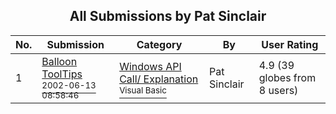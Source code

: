 ﻿<div align="center">

## All Submissions by Pat Sinclair

</div>

No.  | Submission | Category | By   | User Rating
---- | ---------- | -------- | ---- | -----------
1 | [Balloon ToolTips<br /><sup>2002-06-13 08:58:46</sup>](https://github.com/Planet-Source-Code/pat-sinclair-balloon-tooltips__1-35794) | [Windows API Call/ Explanation<br /><sup>Visual Basic</sup>](../ByCategory/windows-api-call-explanation__1-39.md) | Pat Sinclair | 4.9 (39 globes from 8 users)
